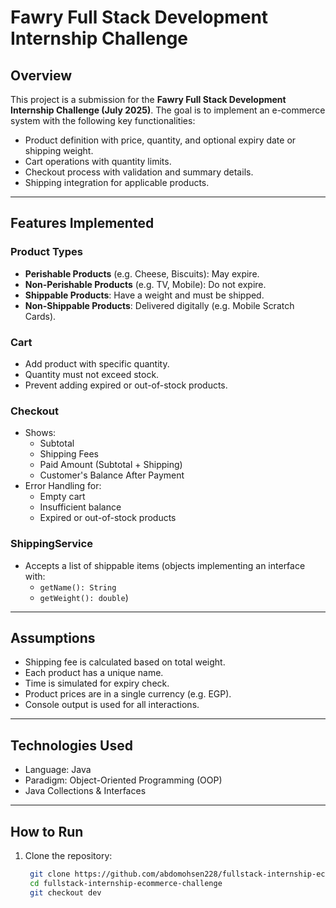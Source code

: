 # Fawry Full Stack Development Internship Challenge

##  Overview

This project is a submission for the **Fawry Full Stack Development Internship Challenge (July 2025)**. The goal is to implement an e-commerce system with the following key functionalities:

- Product definition with price, quantity, and optional expiry date or shipping weight.
- Cart operations with quantity limits.
- Checkout process with validation and summary details.
- Shipping integration for applicable products.

---

##  Features Implemented

### Product Types
- **Perishable Products** (e.g. Cheese, Biscuits): May expire.
- **Non-Perishable Products** (e.g. TV, Mobile): Do not expire.
- **Shippable Products**: Have a weight and must be shipped.
- **Non-Shippable Products**: Delivered digitally (e.g. Mobile Scratch Cards).

### Cart
- Add product with specific quantity.
- Quantity must not exceed stock.
- Prevent adding expired or out-of-stock products.

### Checkout
- Shows:
    - Subtotal
    - Shipping Fees
    - Paid Amount (Subtotal + Shipping)
    - Customer's Balance After Payment
- Error Handling for:
    - Empty cart
    - Insufficient balance
    - Expired or out-of-stock products

### ShippingService
- Accepts a list of shippable items (objects implementing an interface with:
    - `getName(): String`
    - `getWeight(): double`)

---

##  Assumptions

- Shipping fee is calculated based on total weight.
- Each product has a unique name.
- Time is simulated for expiry check.
- Product prices are in a single currency (e.g. EGP).
- Console output is used for all interactions.

---

##  Technologies Used

- Language: Java
- Paradigm: Object-Oriented Programming (OOP)
- Java Collections & Interfaces
---

##  How to Run

1. Clone the repository:
   ```bash
    git clone https://github.com/abdomohsen228/fullstack-internship-ecommerce-challenge
    cd fullstack-internship-ecommerce-challenge
    git checkout dev

